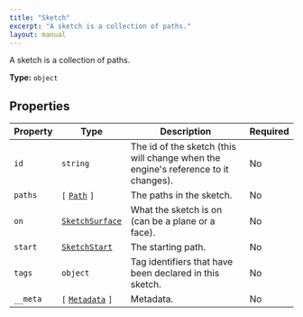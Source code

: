 ```yaml
---
title: "Sketch"
excerpt: "A sketch is a collection of paths."
layout: manual
---
```


A sketch is a collection of paths.

**Type:** `object`





## Properties

| Property | Type | Description | Required |
|----------|------|-------------|----------|
| `id` |`string`| The id of the sketch (this will change when the engine's reference to it changes). | No |
| `paths` |`[` [`Path`](/docs/kcl/types/Path) `]`| The paths in the sketch. | No |
| `on` |[`SketchSurface`](/docs/kcl/types/SketchSurface)| What the sketch is on (can be a plane or a face). | No |
| `start` |[`SketchStart`](/docs/kcl/types/SketchStart)| The starting path. | No |
| `tags` |`object`| Tag identifiers that have been declared in this sketch. | No |
| `__meta` |`[` [`Metadata`](/docs/kcl/types/Metadata) `]`| Metadata. | No |


